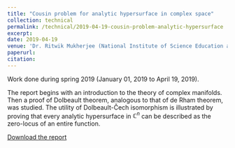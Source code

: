 ```yaml
---
title: "Cousin problem for analytic hypersurface in complex space"
collection: technical
permalink: /technical/2019-04-19-cousin-problem-analytic-hypersurface
excerpt:
date: 2019-04-19
venue: 'Dr. Ritwik Mukherjee (National Institute of Science Education and Research, Bhubaneswar)'
paperurl: 
citation: 
---
```

Work done during spring 2019 (January 01, 2019 to April 19, 2019).

The report begins with an introduction to the theory of complex manifolds. Then a proof of Dolbeault theorem, analogous to that of de Rham theorem, was studied. The utility of Dolbeault-Čech isomorphism is illustrated by proving that every analytic hypersurface in $\mathbb{C}^n$ can be described as the zero-locus of an entire function.

[Download the report](http://gkorpal.github.io/files/spring2019-cousin_problem_for_hypersurface-gaurish.pdf)
